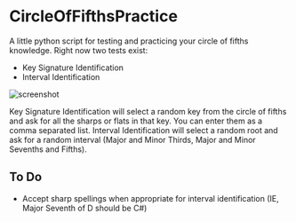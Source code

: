 # CircleOfFifthsPractice
A little python script for testing and practicing your circle of fifths knowledge. Right now two tests exist:
- Key Signature Identification
- Interval Identification

![screenshot](https://i.imgur.com/6vapDOD.png)

Key Signature Identification will select a random key from the circle of fifths and ask for all the sharps or flats in that key. You can enter them as a comma separated list.
Interval Identification will select a random root and ask for a random interval (Major and Minor Thirds, Major and Minor Sevenths and Fifths).


## To Do
- Accept sharp spellings when appropriate for interval identification (IE, Major Seventh of D should be C#)

